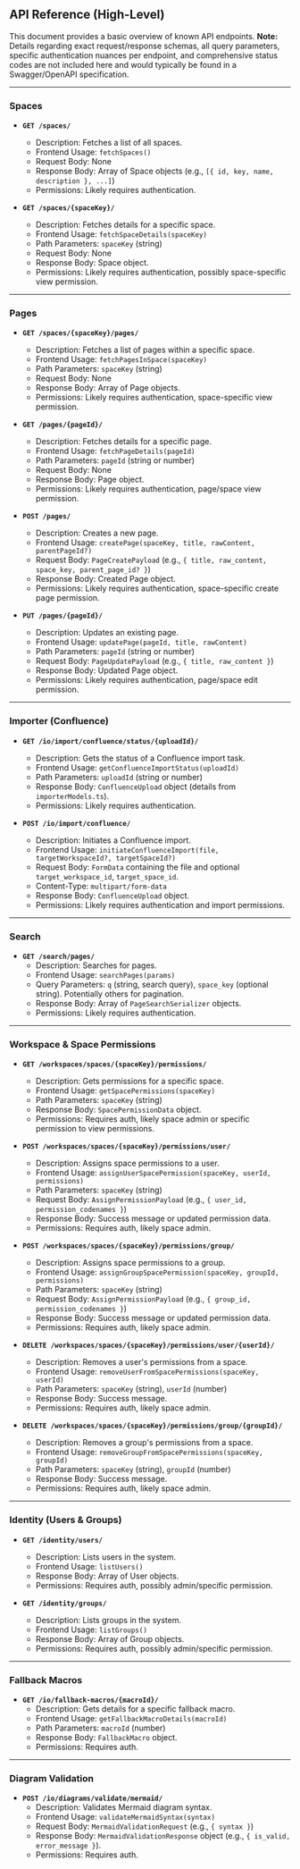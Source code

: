 ## API Reference (High-Level)

This document provides a basic overview of known API endpoints.
**Note:** Details regarding exact request/response schemas, all query parameters, specific authentication nuances per endpoint, and comprehensive status codes are not included here and would typically be found in a Swagger/OpenAPI specification.

---

### Spaces

*   **`GET /spaces/`**
    *   Description: Fetches a list of all spaces.
    *   Frontend Usage: `fetchSpaces()`
    *   Request Body: None
    *   Response Body: Array of Space objects (e.g., `[{ id, key, name, description }, ...]`)
    *   Permissions: Likely requires authentication.

*   **`GET /spaces/{spaceKey}/`**
    *   Description: Fetches details for a specific space.
    *   Frontend Usage: `fetchSpaceDetails(spaceKey)`
    *   Path Parameters: `spaceKey` (string)
    *   Request Body: None
    *   Response Body: Space object.
    *   Permissions: Likely requires authentication, possibly space-specific view permission.

---

### Pages

*   **`GET /spaces/{spaceKey}/pages/`**
    *   Description: Fetches a list of pages within a specific space.
    *   Frontend Usage: `fetchPagesInSpace(spaceKey)`
    *   Path Parameters: `spaceKey` (string)
    *   Request Body: None
    *   Response Body: Array of Page objects.
    *   Permissions: Likely requires authentication, space-specific view permission.

*   **`GET /pages/{pageId}/`**
    *   Description: Fetches details for a specific page.
    *   Frontend Usage: `fetchPageDetails(pageId)`
    *   Path Parameters: `pageId` (string or number)
    *   Request Body: None
    *   Response Body: Page object.
    *   Permissions: Likely requires authentication, page/space view permission.

*   **`POST /pages/`**
    *   Description: Creates a new page.
    *   Frontend Usage: `createPage(spaceKey, title, rawContent, parentPageId?)`
    *   Request Body: `PageCreatePayload` (e.g., `{ title, raw_content, space_key, parent_page_id? }`)
    *   Response Body: Created Page object.
    *   Permissions: Likely requires authentication, space-specific create page permission.

*   **`PUT /pages/{pageId}/`**
    *   Description: Updates an existing page.
    *   Frontend Usage: `updatePage(pageId, title, rawContent)`
    *   Path Parameters: `pageId` (string or number)
    *   Request Body: `PageUpdatePayload` (e.g., `{ title, raw_content }`)
    *   Response Body: Updated Page object.
    *   Permissions: Likely requires authentication, page/space edit permission.


---

### Importer (Confluence)

*   **`GET /io/import/confluence/status/{uploadId}/`**
    *   Description: Gets the status of a Confluence import task.
    *   Frontend Usage: `getConfluenceImportStatus(uploadId)`
    *   Path Parameters: `uploadId` (string or number)
    *   Response Body: `ConfluenceUpload` object (details from `importerModels.ts`).
    *   Permissions: Likely requires authentication.

*   **`POST /io/import/confluence/`**
    *   Description: Initiates a Confluence import.
    *   Frontend Usage: `initiateConfluenceImport(file, targetWorkspaceId?, targetSpaceId?)`
    *   Request Body: `FormData` containing the file and optional `target_workspace_id`, `target_space_id`.
    *   Content-Type: `multipart/form-data`
    *   Response Body: `ConfluenceUpload` object.
    *   Permissions: Likely requires authentication and import permissions.

---

### Search

*   **`GET /search/pages/`**
    *   Description: Searches for pages.
    *   Frontend Usage: `searchPages(params)`
    *   Query Parameters: `q` (string, search query), `space_key` (optional string). Potentially others for pagination.
    *   Response Body: Array of `PageSearchSerializer` objects.
    *   Permissions: Likely requires authentication.

---

### Workspace & Space Permissions

*   **`GET /workspaces/spaces/{spaceKey}/permissions/`**
    *   Description: Gets permissions for a specific space.
    *   Frontend Usage: `getSpacePermissions(spaceKey)`
    *   Path Parameters: `spaceKey` (string)
    *   Response Body: `SpacePermissionData` object.
    *   Permissions: Requires auth, likely space admin or specific permission to view permissions.

*   **`POST /workspaces/spaces/{spaceKey}/permissions/user/`**
    *   Description: Assigns space permissions to a user.
    *   Frontend Usage: `assignUserSpacePermission(spaceKey, userId, permissions)`
    *   Path Parameters: `spaceKey` (string)
    *   Request Body: `AssignPermissionPayload` (e.g., `{ user_id, permission_codenames }`)
    *   Response Body: Success message or updated permission data.
    *   Permissions: Requires auth, likely space admin.

*   **`POST /workspaces/spaces/{spaceKey}/permissions/group/`**
    *   Description: Assigns space permissions to a group.
    *   Frontend Usage: `assignGroupSpacePermission(spaceKey, groupId, permissions)`
    *   Path Parameters: `spaceKey` (string)
    *   Request Body: `AssignPermissionPayload` (e.g., `{ group_id, permission_codenames }`)
    *   Response Body: Success message or updated permission data.
    *   Permissions: Requires auth, likely space admin.

*   **`DELETE /workspaces/spaces/{spaceKey}/permissions/user/{userId}/`**
    *   Description: Removes a user's permissions from a space.
    *   Frontend Usage: `removeUserFromSpacePermissions(spaceKey, userId)`
    *   Path Parameters: `spaceKey` (string), `userId` (number)
    *   Response Body: Success message.
    *   Permissions: Requires auth, likely space admin.

*   **`DELETE /workspaces/spaces/{spaceKey}/permissions/group/{groupId}/`**
    *   Description: Removes a group's permissions from a space.
    *   Frontend Usage: `removeGroupFromSpacePermissions(spaceKey, groupId)`
    *   Path Parameters: `spaceKey` (string), `groupId` (number)
    *   Response Body: Success message.
    *   Permissions: Requires auth, likely space admin.

---

### Identity (Users & Groups)

*   **`GET /identity/users/`**
    *   Description: Lists users in the system.
    *   Frontend Usage: `listUsers()`
    *   Response Body: Array of User objects.
    *   Permissions: Requires auth, possibly admin/specific permission.

*   **`GET /identity/groups/`**
    *   Description: Lists groups in the system.
    *   Frontend Usage: `listGroups()`
    *   Response Body: Array of Group objects.
    *   Permissions: Requires auth, possibly admin/specific permission.

---

### Fallback Macros

*   **`GET /io/fallback-macros/{macroId}/`**
    *   Description: Gets details for a specific fallback macro.
    *   Frontend Usage: `getFallbackMacroDetails(macroId)`
    *   Path Parameters: `macroId` (number)
    *   Response Body: `FallbackMacro` object.
    *   Permissions: Requires auth.

---

### Diagram Validation

*   **`POST /io/diagrams/validate/mermaid/`**
    *   Description: Validates Mermaid diagram syntax.
    *   Frontend Usage: `validateMermaidSyntax(syntax)`
    *   Request Body: `MermaidValidationRequest` (e.g., `{ syntax }`)
    *   Response Body: `MermaidValidationResponse` object (e.g., `{ is_valid, error_message }`).
    *   Permissions: Requires auth.
